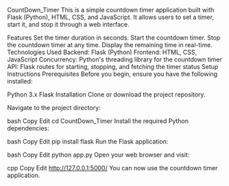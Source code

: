 CountDown_Timer
This is a simple countdown timer application built with Flask (Python), HTML, CSS, and JavaScript. It allows users to set a timer, start it, and stop it through a web interface.

Features
Set the timer duration in seconds.
Start the countdown timer.
Stop the countdown timer at any time.
Display the remaining time in real-time.
Technologies Used
Backend: Flask (Python)
Frontend: HTML, CSS, JavaScript
Concurrency: Python's threading library for the countdown timer
API: Flask routes for starting, stopping, and fetching the timer status
Setup Instructions
Prerequisites
Before you begin, ensure you have the following installed:

Python 3.x
Flask
Installation
Clone or download the project repository.

Navigate to the project directory:

bash
Copy
Edit
cd CountDown_Timer
Install the required Python dependencies:

bash
Copy
Edit
pip install flask
Run the Flask application:

bash
Copy
Edit
python app.py
Open your web browser and visit:

cpp
Copy
Edit
http://127.0.0.1:5000/
You can now use the countdown timer application.
